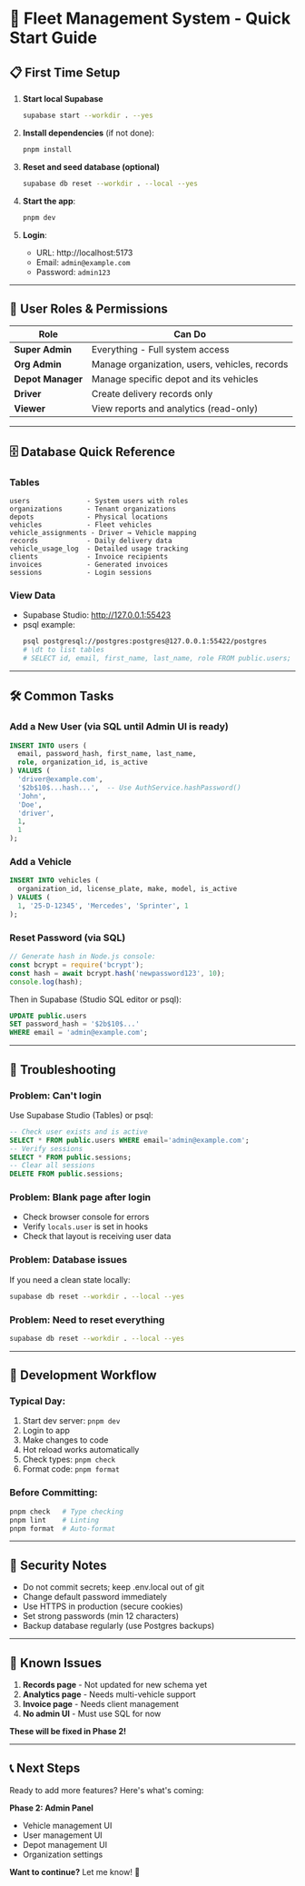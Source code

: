 # 🚀 Fleet Management System - Quick Start Guide

## 📋 First Time Setup

1. **Start local Supabase**
   ```bash
   supabase start --workdir . --yes
   ```

2. **Install dependencies** (if not done):
   ```bash
   pnpm install
   ```

3. **Reset and seed database (optional)**
   ```bash
   supabase db reset --workdir . --local --yes
   ```

4. **Start the app**:
   ```bash
   pnpm dev
   ```

4. **Login**:
   - URL: http://localhost:5173
   - Email: `admin@example.com`
   - Password: `admin123`

---

## 🔑 User Roles & Permissions

| Role | Can Do |
|------|--------|
| **Super Admin** | Everything - Full system access |
| **Org Admin** | Manage organization, users, vehicles, records |
| **Depot Manager** | Manage specific depot and its vehicles |
| **Driver** | Create delivery records only |
| **Viewer** | View reports and analytics (read-only) |

---

## 🗄️ Database Quick Reference

### **Tables**
```
users              - System users with roles
organizations      - Tenant organizations
depots             - Physical locations
vehicles           - Fleet vehicles
vehicle_assignments - Driver → Vehicle mapping
records            - Daily delivery data
vehicle_usage_log  - Detailed usage tracking
clients            - Invoice recipients
invoices           - Generated invoices
sessions           - Login sessions
```

### View Data
- Supabase Studio: http://127.0.0.1:55423
- psql example:
  ```bash
  psql postgresql://postgres:postgres@127.0.0.1:55422/postgres
  # \dt to list tables
  # SELECT id, email, first_name, last_name, role FROM public.users;
  ```

---

## 🛠️ Common Tasks

### **Add a New User** (via SQL until Admin UI is ready)
```sql
INSERT INTO users (
  email, password_hash, first_name, last_name, 
  role, organization_id, is_active
) VALUES (
  'driver@example.com',
  '$2b$10$...hash...',  -- Use AuthService.hashPassword()
  'John',
  'Doe',
  'driver',
  1,
  1
);
```

### **Add a Vehicle**
```sql
INSERT INTO vehicles (
  organization_id, license_plate, make, model, is_active
) VALUES (
  1, '25-D-12345', 'Mercedes', 'Sprinter', 1
);
```

### Reset Password (via SQL)
```typescript
// Generate hash in Node.js console:
const bcrypt = require('bcrypt');
const hash = await bcrypt.hash('newpassword123', 10);
console.log(hash);
```
Then in Supabase (Studio SQL editor or psql):
```sql
UPDATE public.users 
SET password_hash = '$2b$10$...'
WHERE email = 'admin@example.com';
```

---

## 🚨 Troubleshooting

### Problem: Can't login
Use Supabase Studio (Tables) or psql:
```sql
-- Check user exists and is active
SELECT * FROM public.users WHERE email='admin@example.com';
-- Verify sessions
SELECT * FROM public.sessions;
-- Clear all sessions
DELETE FROM public.sessions;
```

### **Problem: Blank page after login**
- Check browser console for errors
- Verify `locals.user` is set in hooks
- Check that layout is receiving user data

### Problem: Database issues
If you need a clean state locally:
```bash
supabase db reset --workdir . --local --yes
```

### Problem: Need to reset everything
```bash
supabase db reset --workdir . --local --yes
```

---

## 📝 Development Workflow

### **Typical Day:**
1. Start dev server: `pnpm dev`
2. Login to app
3. Make changes to code
4. Hot reload works automatically
5. Check types: `pnpm check`
6. Format code: `pnpm format`

### **Before Committing:**
```bash
pnpm check   # Type checking
pnpm lint    # Linting
pnpm format  # Auto-format
```

---

## 🔐 Security Notes

- Do not commit secrets; keep .env.local out of git
- Change default password immediately
- Use HTTPS in production (secure cookies)
- Set strong passwords (min 12 characters)
- Backup database regularly (use Postgres backups)

---

## 🐛 Known Issues

1. **Records page** - Not updated for new schema yet
2. **Analytics page** - Needs multi-vehicle support
3. **Invoice page** - Needs client management
4. **No admin UI** - Must use SQL for now

**These will be fixed in Phase 2!**

---

## 📞 Next Steps

Ready to add more features? Here's what's coming:

**Phase 2: Admin Panel**
- Vehicle management UI
- User management UI
- Depot management UI
- Organization settings

**Want to continue?** Let me know! 🚀
